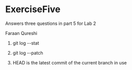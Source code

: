 # ExerciseFive
Answers three questions in part 5 for Lab 2

Faraan Qureshi

1. git log --stat

2. git log --patch

3. HEAD is the latest commit of the current branch in use

